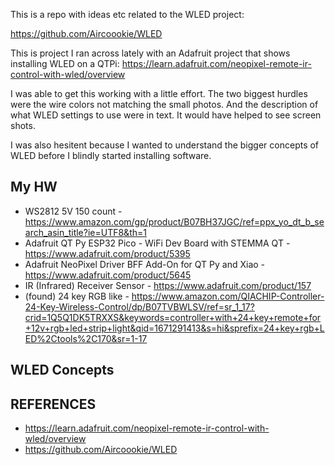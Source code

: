 This is a repo with ideas etc related to the WLED project:

https://github.com/Aircoookie/WLED

This is project I ran across lately with an Adafruit project that shows installing WLED on a QTPi: https://learn.adafruit.com/neopixel-remote-ir-control-with-wled/overview

I was able to get this working with a little effort.  The two biggest hurdles were the wire colors not matching the small photos.  And the description of what WLED settings to use were in text.  It would have helped to see screen shots.

I was also hesitent because I wanted to understand the bigger concepts of WLED before I blindly started installing software.

## My HW
- WS2812 5V 150 count - https://www.amazon.com/gp/product/B07BH37JGC/ref=ppx_yo_dt_b_search_asin_title?ie=UTF8&th=1
- Adafruit QT Py ESP32 Pico - WiFi Dev Board with STEMMA QT - https://www.adafruit.com/product/5395
- Adafruit NeoPixel Driver BFF Add-On for QT Py and Xiao - https://www.adafruit.com/product/5645
- IR (Infrared) Receiver Sensor - https://www.adafruit.com/product/157
- (found) 24 key RGB like - https://www.amazon.com/QIACHIP-Controller-24-Key-Wireless-Control/dp/B07TVBWLSV/ref=sr_1_17?crid=1Q5Q1DK5TRXXS&keywords=controller+with+24+key+remote+for+12v+rgb+led+strip+light&qid=1671291413&s=hi&sprefix=24+key+rgb+LED%2Ctools%2C170&sr=1-17



## WLED Concepts






## REFERENCES

- https://learn.adafruit.com/neopixel-remote-ir-control-with-wled/overview
- https://github.com/Aircoookie/WLED

